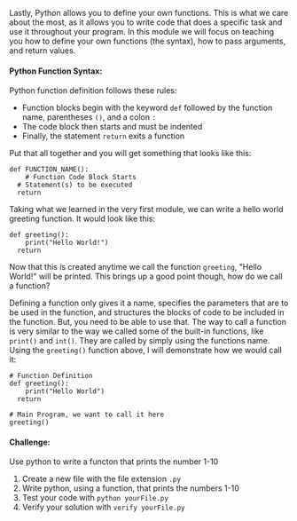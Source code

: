 Lastly, Python allows you to define your own functions. This is what we care about the most, as it allows you to write code that does a specific task and use it throughout your program. In this module  we will focus on teaching you how to define your own functions (the syntax), how to pass arguments, and return values. 

#### Python Function Syntax:
Python function definition follows these rules:
- Function blocks begin with the keyword `def` followed by the function name, parentheses `()`, and a colon `:`
- The code block then starts and must be indented
- Finally, the statement `return` exits a function

Put that all together and you will get something that looks like this:
```
def FUNCTION_NAME():
	# Function Code Block Starts
  # Statement(s) to be executed
  return
```

Taking what we learned in the very first module, we can write a hello world greeting function. It would look like this:
```
def greeting():
	print("Hello World!")
  return
```
Now that this is created anytime we call the function `greeting`, "Hello World!" will be printed.
This brings up a good point though, how do we call a function?

Defining a function only gives it a name, specifies the parameters that are to be used in the function, and structures the blocks of code to be included in the function. But, you need to be able to use that. The way to call a function is very similar to the way we called some of the built-in functions, like `print()` and `int()`. They are called by simply using the functions name. Using the `greeting()` function above, I will demonstrate how we would call it:
```
# Function Definition
def greeting():
	print("Hello World")
  return
  
# Main Program, we want to call it here
greeting()
```

#### Challenge:
Use python to write a functon that prints the number 1-10

1. Create a new file with the file extension `.py`
2. Write python, using a function, that prints the numbers 1-10
3. Test your code with `python yourFile.py`
4. Verify your solution with `verify yourFile.py`
